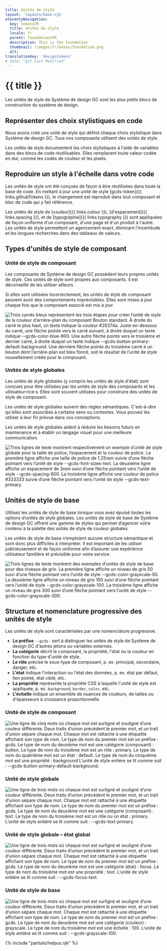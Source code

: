 ```yaml
---
title: Unités de style
layout: 'layouts/base.njk'
eleventyNavigation:
  key: tokensFR
  title: Unités de style
  locale: fr
  parent: foundationsFR
  description: This is the foundation
  thumbnail: /images/fr/bases/foundation.png
  alt:
translationKey: 'designtokens'
# date: "git Last Modified"
---
```


# {{ title }}

Les unités de style de Système de design GC sont les plus petits blocs de construction du système de design.

## Représenter des choix stylistiques en code

Nous avons créé une unité de style qui définit chaque choix stylistique dans Système de design GC. Tous nos composants utilisent des unités de style.

Les unités de style documentent les choix stylistiques à l'aide de variables dans des blocs de code réutilisables. Elles remplacent toute valeur codée en dur, comme les codes de couleur et les pixels.

## Reproduire un style à l'échelle dans votre code

Les unités de style ont été conçues de façon à être réutilisées dans toute la base de code. En mettant à jour une unité de style [gcds-token]({{ links.githubTokens }}), le changement est reproduit dans tout composant et bloc de code qui y fait référence.

Les unités de style de [couleur]({{ links.colour }}), [d'espacement]({{ links.spacing }}), et de [typographie]({{ links.typography }}) sont appliquées de façon uniforme d'un composant, d'une page et d'un produit à l'autre. Les unités de style permettent un agencement exact, éliminant l'incertitude et les longues recherches dans des tableaux de valeurs.

## Types d'unités de style de composant

### Unité de style de composant

Les composants de Système de design GC possèdent leurs propres unités de style. Ces unités de style sont propres aux composants. Il est déconseillé de les utiliser ailleurs.

Si elles sont utilisées incorrectement, les unités de style de composant peuvent avoir des comportements imprévisibles. Elles sont mises à jour chaque fois que le composant associé est mis à jour.

<img class="b-sm b-default p-300" src="/images/fr/foundations/tokens/design-tokens-component.svg" alt="Trois carrés bleus représentent les trois étapes pour créer l’unité de style de la couleur d’arrière-plan du composant Bouton standard. À droite du carré le plus haut, un texte indique la couleur #26374a. Juste en-dessous du carré, une flèche pointe vers le carré suivant, à droite duquel un texte indique --gcds-color-blue-900. Une autre flèche pointe vers le troisième et dernier carré, à droite duquel un texte indique --gcds-button-primary-default-background. Une dernière flèche pointe du troisième carré à un bouton dont l’arrière-plan est bleu foncé, soit le résultat de l’unité de style nouvellement créée pour le composant."/>

### Unités de style globales

Les unités de style globales (y compris les unités de style d'état) sont conçues pour être utilisées par les unités de style des composants et les utilisateur·rice·s. Elles sont souvent utilisées pour construire des unités de style de composant.

Les unités de style globales suivent des règles sémantiques. C'est-à-dire qu'elles sont associées à certains sens ou contextes. Vous pouvez les utiliser à leur fin prévue dans vos conceptions.

Les unités de style globales aident à réduire les besoins futurs en maintenance et à établir un langage visuel pour une meilleure communication.

<img class="b-sm b-default p-300" src="/images/en/foundations/tokens/design-tokens-global.svg" alt="Trois lignes de texte montrent respectivement un exemple d’unité de style globale pour la taille de police, l’espacement et la couleur de police. La première ligne affiche une taille de police de 1.25rem suivie d’une flèche pointant vers l’unité de style --gcds-font-sizes-text. La deuxième ligne affiche un espacement de 3rem suivi d’une flèche pointant vers l’unité de style --gcds-spacing-600. La troisième ligne affiche une couleur de police #333333 suivie d’une flèche pointant vers l’unité de style --gcds-text-primary."/>

## Unités de style de base

Utilisez les unités de style de base lorsque vous avez épuisé toutes les options d’unités de style globales. Les unités de style de base de Système de design GC offrent une gamme de styles qui permet d’agencer votre contenu à la palette des unités de style de couleur globales.

Les unités de style de base n’emploient aucune structure sémantique et sont donc plus difficiles à interpréter. Il est important de les utiliser judicieusement et de façon uniforme afin d’assurer une expérience utilisateur familière et prévisible pour votre service.

<img class="b-sm b-default p-300" src="/images/fr/foundations/tokens/design-tokens-base.svg" alt="Trois lignes de texte montrent des exemples d’unités de style de base pour des niveaux de gris. La première ligne affiche un niveau de gris 50 suivi d’une flèche pointant vers l’unité de style --gcds-color-grayscale-50. La deuxième ligne affiche un niveau de gris 100 suivi d’une flèche pointant vers l’unité de style --gcds-color-grayscale-100. La troisième ligne affiche un niveau de gris 300 suivi d’une flèche pointant vers l’unité de style --gcds-color-grayscale-300."/>

## Structure et nomenclature progressive des unités de style

Les unités de style sont caractérisées par une nomenclature progressive.

- **Le préfixe** `--gcds-` sert à distinguer les unités de style de Système de design GC d'autres jetons ou variables externes.
- **La catégorie** décrit le composant, la propriété, l'état ou la couleur en fonction du type d'unité de style.
- **Le rôle** précise le sous-type de composant, p. ex. principal, secondaire, danger, etc.
- **L'état** indique l'interaction ou l'état des données, p. ex. état par défaut, lien pointé, état ciblé, etc.
- **La propriété** représente la propriété CSS à laquelle l'unité de style est appliquée, p. ex. `background`, `border`, `color`, etc.
- **L'échelle** indique un ensemble de nuances de couleurs, de tailles ou d'épaisseurs à croissance proportionnelle.

### Unité de style de composant

<img class="b-sm b-default p-300" src="/images/fr/foundations/anatomy/anatomy-design-tokens-component.svg" alt="Une ligne de cinq mots où chaque mot est surligné et souligné d’une couleur différente. Deux traits d’union précèdent le premier mot, et un trait d’union sépare chaque mot. Chaque mot est rattaché à une étiquette affichant son type de nom. Le type de nom du premier mot est un préfixe : gcds. Le type de nom du deuxième mot est une catégorie (composant) : button. Le type de nom du troisième mot est un rôle : primary. Le type de nom du quatrième mot est un état : default. Le type de nom du cinquième mot est une propriété : background L’unité de style entière se lit comme suit : --gcds-button-primary-default-background."/>

### Unité de style globale

<img class="b-sm b-default p-300" src="/images/fr/foundations/anatomy/anatomy-design-tokens-global.svg" alt="Une ligne de trois mots où chaque mot est surligné et souligné d’une couleur différente. Deux traits d’union précèdent le premier mot, et un trait d’union sépare chaque mot. Chaque mot est rattaché à une étiquette affichant son type de nom. Le type de nom du premier mot est un préfixe : gcds. Le type de nom du deuxième mot est une catégorie (composant) : text. Le type de nom du troisième mot est un rôle ou un état : primary. L’unité de style entière se lit comme suit : --gcds-text-primary."/>

### Unité de style globale – état global

<img class="b-sm b-default p-300" src="/images/fr/foundations/anatomy/anatomy-design-tokens-global-state.svg" alt="Une ligne de trois mots où chaque mot est surligné et souligné d’une couleur différente. Deux traits d’union précèdent le premier mot, et un trait d’union sépare chaque mot. Chaque mot est rattaché à une étiquette affichant son type de nom. Le type de nom du premier mot est un préfixe : gcds. Le type de nom du deuxième mot est une catégorie (état) : focus. Le type de nom du troisième mot est une propriété : text. L’unité de style entière se lit comme suit : --gcds-focus-text."/>

### Unité de style de base

<img class="b-sm b-default mb-600 p-300" src="/images/fr/foundations/anatomy/anatomy-design-tokens-base.svg" alt="Une ligne de trois mots où chaque mot est surligné et souligné d’une couleur différente. Deux traits d’union précèdent le premier mot, et un trait d’union sépare chaque mot. Chaque mot est rattaché à une étiquette affichant son type de nom. Le type de nom du premier mot est un préfixe : gcds. Le type de nom du deuxième mot est une catégorie (couleur) : grayscale. Le type de nom du troisième mot est une échelle : 100. L’unité de style entière se lit comme suit : --gcds-grayscale-100."/>

{% include "partials/helpus.njk" %}
